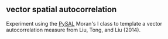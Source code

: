 vector spatial autocorrelation
-------------------------------

Experiment using the [PySAL](https://github.com/pysal/pysal) Moran's I class to template a vector autocorrelation measure from Liu, Tong, and Liu (2014). 
